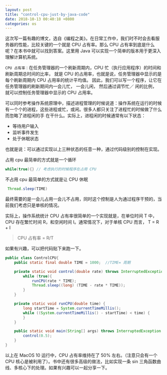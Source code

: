 ```yaml
---
layout: post
title: "control-cpu-just-by-java-code"
date: 2018-10-13 00:40:18 +0800
categories: os
---
```


这次写一篇有趣的博文，选自《编程之美》。在日常工作中，我们时不时会去看服务器的性能，比较关键的一个就是 CPU 占有率。那么 CPU 占有率到底是什么呢？在本书中就可以找到答案。这里用 Java 可以实现一个简单的版本用于更深入理解计算机系统。

`CPU 占有率：`在任务管理器的一个刷新周期内，CPU 忙（执行应用程序）的时间和刷新周期总时间的比率， 就是 CPU 的占用率，也就是说，任务管理器中显示的是每个刷新周期内 CPU 占用率的统计平均值。
因此，我们可以写一个程序，让它在任务管理器的刷新期间内一会儿忙， 一会儿闲， 然后通过调节忙／ 闲的比例， 就可以控制任务管理器中显示的 CPU 占用率。

可以同时参考操作系统原理中，描述进程管理的时候说道：操作系统在运行的时候有一个个的进程，这些进程或忙，或闲。很多人都只关注了进程忙的时候做了什么而忽略了进程闲的手
在干什么。实际上，进程闲的时候通常有以下状态：

* 等待用户输入
* 监听事件发生
* 处于休眠状态

也就是说：可以通过实现以上三种状态的任意一种，通过代码级别的控制在实现。

占用 cpu 最简单的方式就是一个循环
```java
while(true){} // 考虑执行的时候程序在占用 CPU
```
不占用 cpu 最简单的方式就是让 CPU 休眠
```java
 Thread.sleep(TIME)
```
最终需要的是一会儿占用一会儿不占用，同时这个控制是人为通过程序干预的，当前我们考虑只是单核的情况。

实际上，操作系统统计 CPU 占有率很简单的一个实现就是，在单位时间 T 中，CPU 存在繁忙时间 R，和空闲时间 I。通常情况下，对于单核 CPU 而言， T = R + I

> CPU 占有率 = R/T

如果有兴趣，可以把代码贴下来跑一下。
```java
public class ControlCPU{
    public static final double TIME = 1000;  //TIME= 周期

    private static void control(double rate) throws InterruptedException{
        while (true){
            runCPU(rate * TIME);
            Thread.sleep((long) (TIME - rate * TIME));
        }
    }

    private static void runCPU(double time) {
        long startTime = System.currentTimeMillis();
        while ((System.currentTimeMillis() - startTime) < time) {
        }
    }

    public static void main(String[] args) throws InterruptedException {
        control(0.5);
    }
}
```
以上在 MacOS 10 运行中，CPU 占有率维持在了 50% 左右。（注意只会有一个 CPU 核心是被利用了）。书中还有很多高级的做法，比如实现一条 sin 三角函数曲线、多核心下的处理。如果有兴趣可以一起分享一下。
